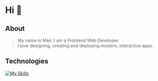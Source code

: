 # Hi 👋

## About
> My name is Meir, I am a Frontend Web Developer. <br>
> I love designing, creating and deploying modern, interactive apps.

## Technologies
[![My Skills](https://skillicons.dev/icons?i=js,html,css,react,materialui,figma,photoshop,bootstrap,tailwind&theme=dark&perline=9)](https://skillicons.dev)
